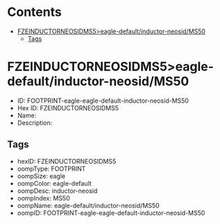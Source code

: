 



Contents
========

* [FZEINDUCTORNEOSIDMS5>eagle-default/inductor-neosid/MS50](#fzeinductorneosidms5eagle-defaultinductor-neosidms50)
	* [Tags](#tags)

# FZEINDUCTORNEOSIDMS5>eagle-default/inductor-neosid/MS50

- ID: FOOTPRINT-eagle-eagle-default-inductor-neosid-MS50
- Hex ID: FZEINDUCTORNEOSIDMS5
- Name: 
- Description: 

## Tags

- hexID: FZEINDUCTORNEOSIDMS5
- oompType: FOOTPRINT
- oompSize: eagle
- oompColor: eagle-default
- oompDesc: inductor-neosid
- oompIndex: MS50
- oompName: eagle-default/inductor-neosid/MS50
- oompID: FOOTPRINT-eagle-eagle-default-inductor-neosid-MS50
